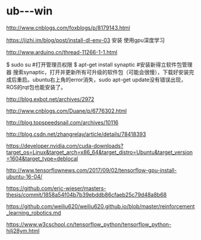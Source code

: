 # ub---win

http://www.cnblogs.com/foxblogs/p/8179143.html

https://jizhi.im/blog/post/install-dl-env-03 安装 使用gpu深度学习


http://www.arduino.cn/thread-11266-1-1.html

$ sudo su  #打开管理员权限
$ apt-get install synaptic #安装新得立软件包管理器
搜索synaptic，打开并更新所有可升级的软件包（可能会很慢），下载好安装完成后重启。ubuntu右上角的error消失，sudo apt-get update没有错误出现，ROS的rqt包也能安装了。

http://blog.exbot.net/archives/2972

http://www.cnblogs.com/Duane/p/6776302.html

http://blog.topspeedsnail.com/archives/10116

http://blog.csdn.net/zhangrelay/article/details/78418393

https://developer.nvidia.com/cuda-downloads?target_os=Linux&target_arch=x86_64&target_distro=Ubuntu&target_version=1604&target_type=deblocal

http://www.tensorflownews.com/2017/09/02/tensorflow-gpu-install-ubuntu-16-04/

https://github.com/eric-wieser/masters-thesis/commit/1858a54f04b7b39ebddb86cfaeb25c79d48a8b68

https://github.com/weiliu620/weiliu620.github.io/blob/master/reinforcement_learning_robotics.md

https://www.w3cschool.cn/tensorflow_python/tensorflow_python-hilj28ym.html
